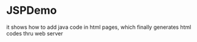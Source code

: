 # JSPDemo
it shows how to add java code in html pages, which finally generates html codes thru web server

